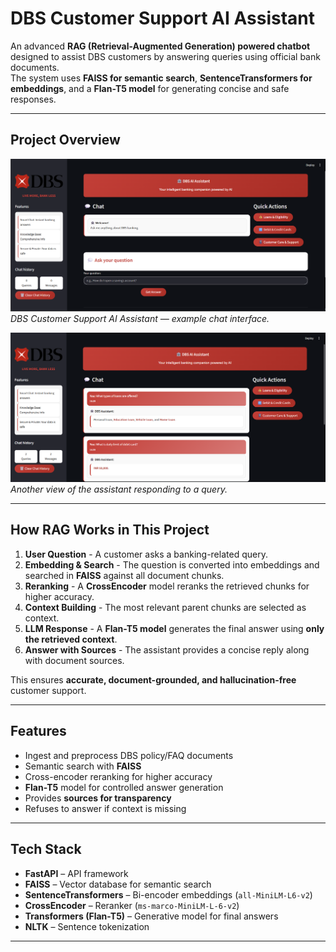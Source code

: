 # DBS Customer Support AI Assistant 

An advanced **RAG (Retrieval-Augmented Generation) powered chatbot** designed to assist DBS customers by answering queries using official bank documents.  
The system uses **FAISS for semantic search**, **SentenceTransformers for embeddings**, and a **Flan-T5 model** for generating concise and safe responses.

---

##  Project Overview
![DBS Assistant UI ](assets/image1.png)  
*DBS Customer Support AI Assistant — example chat interface.*

![DBS Assistant UI ](assets/image2.png)  
*Another view of the assistant responding to a query.*

---

##  How RAG Works in This Project
1. **User Question** - A customer asks a banking-related query.  
2. **Embedding & Search** - The question is converted into embeddings and searched in **FAISS** against all document chunks.  
3. **Reranking** - A **CrossEncoder** model reranks the retrieved chunks for higher accuracy.  
4. **Context Building** - The most relevant parent chunks are selected as context.  
5. **LLM Response** - A **Flan-T5 model** generates the final answer using **only the retrieved context**.  
6. **Answer with Sources** - The assistant provides a concise reply along with document sources.  

 This ensures **accurate, document-grounded, and hallucination-free** customer support.

---

##  Features
-  Ingest and preprocess DBS policy/FAQ documents
-  Semantic search with **FAISS**
-  Cross-encoder reranking for higher accuracy
-  **Flan-T5** model for controlled answer generation
-  Provides **sources for transparency**
-  Refuses to answer if context is missing

---

##  Tech Stack
- **FastAPI** – API framework  
- **FAISS** – Vector database for semantic search  
- **SentenceTransformers** – Bi-encoder embeddings (`all-MiniLM-L6-v2`)  
- **CrossEncoder** – Reranker (`ms-marco-MiniLM-L-6-v2`)  
- **Transformers (Flan-T5)** – Generative model for final answers  
- **NLTK** – Sentence tokenization  

---


